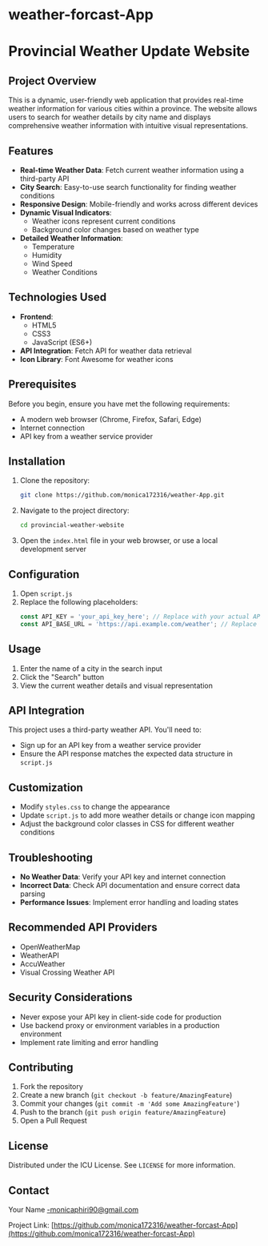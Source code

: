 # weather-forcast-App
# Provincial Weather Update Website

## Project Overview

This is a dynamic, user-friendly web application that provides real-time weather information for various cities within a province. The website allows users to search for weather details by city name and displays comprehensive weather information with intuitive visual representations.

## Features

- **Real-time Weather Data**: Fetch current weather information using a third-party API
- **City Search**: Easy-to-use search functionality for finding weather conditions
- **Responsive Design**: Mobile-friendly and works across different devices
- **Dynamic Visual Indicators**:
  - Weather icons represent current conditions
  - Background color changes based on weather type
- **Detailed Weather Information**:
  - Temperature
  - Humidity
  - Wind Speed
  - Weather Conditions

## Technologies Used

- **Frontend**: 
  - HTML5
  - CSS3
  - JavaScript (ES6+)
- **API Integration**: Fetch API for weather data retrieval
- **Icon Library**: Font Awesome for weather icons

## Prerequisites

Before you begin, ensure you have met the following requirements:

- A modern web browser (Chrome, Firefox, Safari, Edge)
- Internet connection
- API key from a weather service provider

## Installation

1. Clone the repository:
   ```bash
   git clone https://github.com/monica172316/weather-App.git
   ```

2. Navigate to the project directory:
   ```bash
   cd provincial-weather-website
   ```

3. Open the `index.html` file in your web browser, or use a local development server

## Configuration

1. Open `script.js`
2. Replace the following placeholders:
   ```javascript
   const API_KEY = 'your_api_key_here'; // Replace with your actual API key
   const API_BASE_URL = 'https://api.example.com/weather'; // Replace with the actual API base URL
   ```

## Usage

1. Enter the name of a city in the search input
2. Click the "Search" button
3. View the current weather details and visual representation

## API Integration

This project uses a third-party weather API. You'll need to:
- Sign up for an API key from a weather service provider
- Ensure the API response matches the expected data structure in `script.js`

## Customization

- Modify `styles.css` to change the appearance
- Update `script.js` to add more weather details or change icon mapping
- Adjust the background color classes in CSS for different weather conditions

## Troubleshooting

- **No Weather Data**: Verify your API key and internet connection
- **Incorrect Data**: Check API documentation and ensure correct data parsing
- **Performance Issues**: Implement error handling and loading states

## Recommended API Providers

- OpenWeatherMap
- WeatherAPI
- AccuWeather
- Visual Crossing Weather API

## Security Considerations

- Never expose your API key in client-side code for production
- Use backend proxy or environment variables in a production environment
- Implement rate limiting and error handling

## Contributing

1. Fork the repository
2. Create a new branch (`git checkout -b feature/AmazingFeature`)
3. Commit your changes (`git commit -m 'Add some AmazingFeature'`)
4. Push to the branch (`git push origin feature/AmazingFeature`)
5. Open a Pull Request

## License

Distributed under the ICU License. See `LICENSE` for more information.

## Contact

Your Name -monicaphiri90@gmail.com

Project Link: [https://github.com/monica172316/weather-forcast-App](https://github.com/monica172316/weather-forcast-App)
